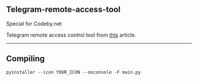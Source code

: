 ## Telegram-remote-access-tool
Special for Codeby.net

Telegram remote access control tool from [this](https://codeby.net/forum/threads/pishem-malvar-na-python-chast-i-telegram-bot.60941/) article.
***
## Compiling
```
pyinstaller --icon YOUR_ICON --noconsole -F main.py
```